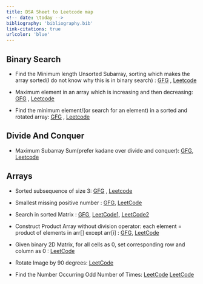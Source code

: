 ```yaml
---
title: DSA Sheet to Leetcode map
<!-- date: \today -->
bibliography: 'bibliography.bib'
link-citations: true
urlcolor: 'blue'
---
```


## Binary Search

- Find the Minimum length Unsorted Subarray, sorting which makes the array
  sorted(I do not know why this is in binary search) :
  [GFG](http://www.geeksforgeeks.org/minimum-length-unsorted-subarray-sorting-which-makes-the-complete-array-sorted/)
  ,
  [Leetcode](https://leetcode.com/problems/shortest-unsorted-continuous-subarray/)

- Maximum element in an array which is increasing and then decreasing:
  [GFG](https://www.geeksforgeeks.org/find-the-maximum-element-in-an-array-which-is-first-increasing-and-then-decreasing/)
  , [Leetcode](https://leetcode.com/problems/find-peak-element/)

- Find the minimum element/(or search for an element) in a sorted and rotated
  array:
  [GFG](http://www.geeksforgeeks.org/find-minimum-element-in-a-sorted-and-rotated-array/)
  ,
  [Leetcode](https://leetcode.com/problems/find-minimum-in-rotated-sorted-array/)

## Divide And Conquer

- Maximum Subarray Sum(prefer kadane over divide and conquer):
  [GFG](https://www.geeksforgeeks.org/maximum-subarray-sum-using-divide-and-conquer-algorithm/),
  [Leetcode](https://leetcode.com/problems/maximum-subarray/)

## Arrays

- Sorted subsequence of size 3:
  [GFG](https://www.geeksforgeeks.org/find-a-sorted-subsequence-of-size-3-in-linear-time/)
  , [Leetcode](https://leetcode.com/problems/increasing-triplet-subsequence/)

- Smallest missing positive number :
  [GFG](https://www.geeksforgeeks.org/find-the-smallest-positive-number-missing-from-an-unsorted-array/),
  [LeetCode](https://leetcode.com/problems/first-missing-positive/)

- Search in sorted Matrix :
  [GFG](https://www.geeksforgeeks.org/search-in-row-wise-and-column-wise-sorted-matrix/),
  [LeetCode1](https://leetcode.com/problems/search-a-2d-matrix/),
  [LeetCode2](https://leetcode.com/problems/search-a-2d-matrix-ii/description/)

- Construct Product Array without division operator: each element = product of
  elements in arr[] except arr[i] :
  [GFG](https://www.geeksforgeeks.org/a-product-array-puzzle/),
  [LeetCode](https://leetcode.com/problems/product-of-array-except-self/)

- Given binary 2D Matrix, for all cells as 0, set corresponding row and column
  as 0 : [LeetCode](https://leetcode.com/problems/set-matrix-zeroes/)

- Rotate Image by 90 degrees:
  [LeetCode](https://leetcode.com/problems/rotate-image/)
  
- Find the Number Occurring Odd Number of Times:
  [LeetCode](https://leetcode.com/problems/single-number/)
  [LeetCode](https://leetcode.com/problems/single-number-ii/)
